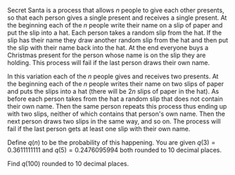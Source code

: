 Secret Santa is a process that allows $n$ people to give each other presents, so that each person gives a single present and receives a single present. At the beginning each of the $n$ people write their name on a slip of paper and put the slip into a hat. Each person takes a random slip from the hat. If the slip has their name they draw another random slip from the hat and then put the slip with their name back into the hat. At the end everyone buys a Christmas present for the person whose name is on the slip they are holding. This process will fail if the last person draws their own name.


In this variation each of the $n$ people gives and receives two presents. At the beginning each of the $n$ people writes their name on two slips of paper and puts the slips into a hat (there will be $2n$ slips of paper in the hat). As before each person takes from the hat a random slip that does not contain their own name. Then the same person repeats this process thus ending up with two slips, neither of which contains that person's own name. Then the next person draws two slips in the same way, and so on. The process will fail if the last person gets at least one slip with their own name. 


Define $q(n)$ to be the probability of this happening. You are given $q(3) = 0.3611111111$ and $q(5) = 0.2476095994$ both rounded to 10 decimal places.


Find $q(100)$ rounded to 10 decimal places.